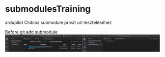 # submodulesTraining
ardupilot Chibios submodule privát url teszteléséhez

Before git add submodule 
![Alt text](before_git_add_submodules.png)